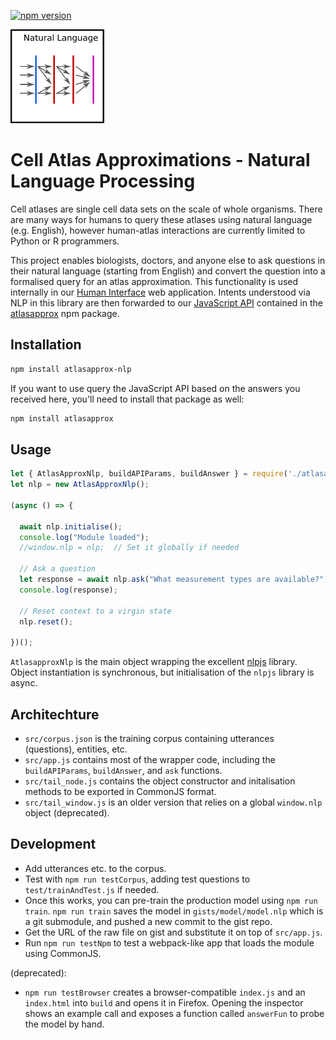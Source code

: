 [![npm version](https://badge.fury.io/js/atlasapprox-nlp.svg)](https://badge.fury.io/js/atlasapprox-nlp)

<img src="https://raw.githubusercontent.com/fabilab/cell_atlas_approximations/main/figures/figure_NLP.png" width="150" height="150">

# Cell Atlas Approximations - Natural Language Processing
Cell atlases are single cell data sets on the scale of whole organisms. There are many ways for humans to query these atlases using natural language (e.g. English), however human-atlas interactions are currently limited to Python or R programmers.

This project enables biologists, doctors, and anyone else to ask questions in their natural language (starting from English) and convert the question into a formalised query for an atlas approximation. This functionality is used internally in our [Human Interface](https://github.com/fabilab/cell_atlas_approximations_HI) web application. Intents understood via NLP in this library are then forwarded to our [JavaScript API](https://github.com/fabilab/cell_atlas_approximations_API) contained in the [atlasapprox](https://www.npmjs.com/package/atlasapprox) npm package.

## Installation
```bash
npm install atlasapprox-nlp
```

If you want to use query the JavaScript API based on the answers you received here, you'll need to install that package as well:

```bash
npm install atlasapprox
```

## Usage
```javascript
let { AtlasApproxNlp, buildAPIParams, buildAnswer } = require('./atlasapprox-nlp.js');
let nlp = new AtlasApproxNlp();

(async () => {

  await nlp.initialise();
  console.log("Module loaded");
  //window.nlp = nlp;  // Set it globally if needed

  // Ask a question
  let response = await nlp.ask("What measurement types are available?");
  console.log(response);

  // Reset context to a virgin state
  nlp.reset();

})();
```

`AtlasapproxNlp` is the main object wrapping the excellent [nlpjs](https://github.com/axa-group/nlp.js) library. Object instantiation is synchronous, but initialisation of the `nlpjs` library is async.

## Architechture
- `src/corpus.json` is the training corpus containing utterances (questions), entities, etc.
- `src/app.js` contains most of the wrapper code, including the `buildAPIParams`, `buildAnswer`, and `ask` functions.
- `src/tail_node.js` contains the object constructor and initalisation methods to be exported in CommonJS format.
- `src/tail_window.js` is an older version that relies on a global `window.nlp` object (deprecated).

## Development
- Add utterances etc. to the corpus.
- Test with `npm run testCorpus`, adding test questions to `test/trainAndTest.js` if needed.
- Once this works, you can pre-train the production model using `npm run train`. `npm run train` saves the model in `gists/model/model.nlp` which is a git submodule, and pushed a new commit to the gist repo.
- Get the URL of the raw file on gist and substitute it on top of `src/app.js`.
- Run `npm run testNpm` to test a webpack-like app that loads the module using CommonJS.

(deprecated):
- `npm run testBrowser` creates a browser-compatible `index.js` and an `index.html` into `build` and opens it in Firefox. Opening the inspector shows an example call and exposes a function called `answerFun` to probe the model by hand.

